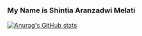 ### My Name is Shintia Aranzadwi Melati

[![Anurag's GitHub stats](https://github-readme-stats.vercel.app/api?username=shintiaadwim)](https://github.com/shintiaadwim/github-readme-stats)
